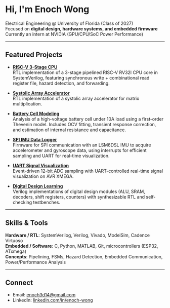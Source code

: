 # Hi, I'm Enoch Wong

Electrical Engineering @ University of Florida (Class of 2027)  
Focused on **digital design, hardware systems, and embedded firmware**  
Currently an intern at NVIDIA (GPU/CPU/SoC Power Performance)

---

## Featured Projects
- **[RISC-V 3-Stage CPU](https://github.com/EnochWong521/riscv-3stage-cpu)**  
  RTL implementation of a 3-stage pipelined RISC-V RV32I CPU core in SystemVerilog, featuring synchronous write + combinational read register file, hazard detection, and forwarding.

- **[Systolic Array Accelerator](https://github.com/EnochWong521/systolic-array-accelerator)**  
  RTL implementation of a systolic array accelerator for matrix multiplication.

- **[Battery Cell Modeling](https://github.com/EnochWong521/battery-cell-modeling)**  
  Analysis of a high-voltage battery cell under 10A load using a first-order Thevenin model. Includes OCV fitting, transient response correction, and estimation of internal resistance and capacitance.

- **[SPI IMU Data Logger](https://github.com/EnochWong521/spi-imu-data-logger)**  
  Firmware for SPI communication with an LSM6DSL IMU to acquire accelerometer and gyroscope data, using interrupts for efficient sampling and UART for real-time visualization.

- **[UART Signal Visualization](https://github.com/EnochWong521/uart-signal-visualization)**  
  Event-driven 12-bit ADC sampling with UART-controlled real-time signal visualization on AVR XMEGA.

- **[Digital Design Learning](https://github.com/EnochWong521/digital-design-learning)**  
  Verilog implementations of digital design modules (ALU, SRAM, decoders, shift registers, counters) with synthesizable RTL and self-checking testbenches.

---

## Skills & Tools
**Hardware / RTL**: SystemVerilog, Verilog, Vivado, ModelSim, Cadence Virtuoso  
**Embedded / Software**: C, Python, MATLAB, Git, microcontrollers (ESP32, ATxmega)  
**Concepts**: Pipelining, FSMs, Hazard Detection, Embedded Communication, Power/Performance Analysis

---

## Connect
- Email: [enoch3d14@gmail.com](mailto:enoch3d14@gmail.com)  
- LinkedIn: [linkedin.com/in/enoch-wong](https://linkedin.com/in/enoch-wong)  
